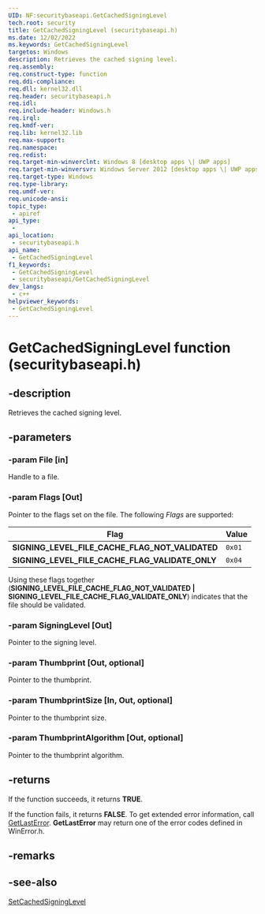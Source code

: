 ```yaml
---
UID: NF:securitybaseapi.GetCachedSigningLevel
tech.root: security
title: GetCachedSigningLevel (securitybaseapi.h)
ms.date: 12/02/2022
ms.keywords: GetCachedSigningLevel
targetos: Windows
description: Retrieves the cached signing level.
req.assembly: 
req.construct-type: function
req.ddi-compliance: 
req.dll: kernel32.dll
req.header: securitybaseapi.h
req.idl: 
req.include-header: Windows.h
req.irql: 
req.kmdf-ver: 
req.lib: kernel32.lib 
req.max-support: 
req.namespace: 
req.redist: 
req.target-min-winverclnt: Windows 8 [desktop apps \| UWP apps]
req.target-min-winversvr: Windows Server 2012 [desktop apps \| UWP apps]
req.target-type: Windows
req.type-library: 
req.umdf-ver: 
req.unicode-ansi: 
topic_type:
 - apiref
api_type:
 - 
api_location:
 - securitybaseapi.h
api_name:
 - GetCachedSigningLevel
f1_keywords:
 - GetCachedSigningLevel
 - securitybaseapi/GetCachedSigningLevel
dev_langs:
 - c++
helpviewer_keywords:
 - GetCachedSigningLevel
---
```


# GetCachedSigningLevel function (securitybaseapi.h)

## -description

Retrieves the cached signing level.

## -parameters

### -param File [in]

Handle to a file.

### -param Flags [Out]

Pointer to the flags set on the file. The following *Flags* are supported:

| Flag | Value |
|--------|--------|
| **SIGNING_LEVEL_FILE_CACHE_FLAG_NOT_VALIDATED** | `0x01` |
| **SIGNING_LEVEL_FILE_CACHE_FLAG_VALIDATE_ONLY** | `0x04` |

Using these flags together (**SIGNING_LEVEL_FILE_CACHE_FLAG_NOT_VALIDATED \| SIGNING_LEVEL_FILE_CACHE_FLAG_VALIDATE_ONLY**) indicates that the file should be validated.

### -param SigningLevel [Out]

Pointer to the signing level.

### -param Thumbprint [Out, optional]

Pointer to the thumbprint.

### -param ThumbprintSize [In, Out, optional]

Pointer to the thumbprint size.

### -param ThumbprintAlgorithm [Out, optional]

Pointer to the thumbprint algorithm.

## -returns

If the function succeeds, it returns **TRUE**.

If the function fails, it returns **FALSE**. To get extended error information, call [GetLastError](/windows/desktop/api/errhandlingapi/nf-errhandlingapi-getlasterror). **GetLastError** may return one of the error codes defined in WinError.h.

## -remarks

## -see-also

[SetCachedSigningLevel](nf-securitybaseapi-setcachedsigninglevel.md)
